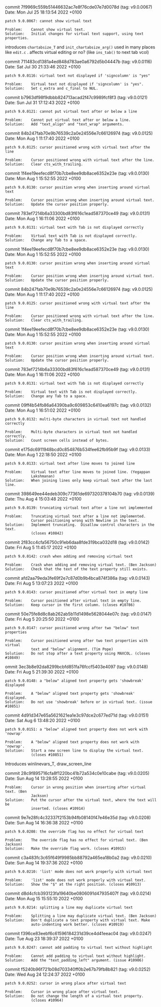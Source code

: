 commit 7f9969c559b51446632ac7e8f76cde07e7d0078d (tag: v9.0.0067)
Date:   Mon Jul 25 18:13:54 2022 +0100

    patch 9.0.0067: cannot show virtual text

    Problem:    Cannot show virtual text.
    Solution:   Initial changes for virtual text support, using text properties.

introduces `chartabsize_T` and `init_chartabsize_arg()`
used in many places like `edit.c` . affects virtual editing or no? (like `ins_tab()` to next tab vcol)

commit 711483cd1381a4ed848d783ae0a6792d5b04447b (tag: v9.0.0116)
Date:   Sat Jul 30 21:33:46 2022 +0100

    patch 9.0.0116: virtual text not displayed if 'signcolumn' is "yes"
    
    Problem:    Virtual text not displayed if 'signcolumn' is "yes".
    Solution:   Set c_extra and c_final to NUL.

commit b7963df98f9dbbb824713acad2f47c9989fcf8f3 (tag: v9.0.0121)
Date:   Sun Jul 31 17:12:43 2022 +0100

    patch 9.0.0121: cannot put virtual text after or below a line
    
    Problem:    Cannot put virtual text after or below a line.
    Solution:   Add "text_align" and "text_wrap" arguments.

commit 84b247fab70e9b76539c2a0e24556e7c66126974 (tag: v9.0.0125)
Date:   Mon Aug 1 11:17:40 2022 +0100

    patch 9.0.0125: cursor positioned wrong with virtual text after the line
    
    Problem:    Cursor positioned wrong with virtual text after the line.
    Solution:   Clear cts_with_trailing.

commit 1f4ee19eefecd8f70b7cbe8ee9db8ace6352e23e (tag: v9.0.0130)
Date:   Mon Aug 1 15:52:55 2022 +0100

    patch 9.0.0130: cursor position wrong when inserting around virtual text
    
    Problem:    Cursor position wrong when inserting around virtual text.
    Solution:   Update the cursor position properly.

commit 783ef7214b6a33300bd83f616c1ead587370ce49 (tag: v9.0.0131)
Date:   Mon Aug 1 16:11:06 2022 +0100

    patch 9.0.0131: virtual text with Tab is not displayed correctly
    
    Problem:    Virtual text with Tab is not displayed correctly.
    Solution:   Change any Tab to a space.

commit 1f4ee19eefecd8f70b7cbe8ee9db8ace6352e23e (tag: v9.0.0130)
Date:   Mon Aug 1 15:52:55 2022 +0100

    patch 9.0.0130: cursor position wrong when inserting around virtual text
    
    Problem:    Cursor position wrong when inserting around virtual text.
    Solution:   Update the cursor position properly.
commit 84b247fab70e9b76539c2a0e24556e7c66126974 (tag: v9.0.0125)
Date:   Mon Aug 1 11:17:40 2022 +0100

    patch 9.0.0125: cursor positioned wrong with virtual text after the line
    
    Problem:    Cursor positioned wrong with virtual text after the line.
    Solution:   Clear cts_with_trailing.

commit 1f4ee19eefecd8f70b7cbe8ee9db8ace6352e23e (tag: v9.0.0130)
Date:   Mon Aug 1 15:52:55 2022 +0100

    patch 9.0.0130: cursor position wrong when inserting around virtual text
    
    Problem:    Cursor position wrong when inserting around virtual text.
    Solution:   Update the cursor position properly.

commit 783ef7214b6a33300bd83f616c1ead587370ce49 (tag: v9.0.0131)
Date:   Mon Aug 1 16:11:06 2022 +0100

    patch 9.0.0131: virtual text with Tab is not displayed correctly
    
    Problem:    Virtual text with Tab is not displayed correctly.
    Solution:   Change any Tab to a space.

commit 09ff4b54fb86a64390ba9c609853c6410ea6197c (tag: v9.0.0132)
Date:   Mon Aug 1 16:51:02 2022 +0100

    patch 9.0.0132: multi-byte characters in virtual text not handled correctly
    
    Problem:    Multi-byte characters in virtual text not handled correctly.
    Solution:   Count screen cells instead of bytes.

commit e175dc6911948bcd0c854876b534fee62fb95b9f (tag: v9.0.0133)
Date:   Mon Aug 1 22:18:50 2022 +0100

    patch 9.0.0133: virtual text after line moves to joined line
    
    Problem:    Virtual text after line moves to joined line. (Yegappan
                Lakshmanan)
    Solution:   When joining lines only keep virtual text after the last line.

commit 398649ee44edeb309c77361de697320378104b70 (tag: v9.0.0139)
Date:   Thu Aug 4 15:03:48 2022 +0100

    patch 9.0.0139: truncating virtual text after a line not implemented
    
    Problem:    Truncating virtual text after a line not implemented.
                Cursor positioning wrong with Newline in the text.
    Solution:   Implement truncating.  Disallow control characters in the text.
                (closes #10842)

commit 2f83cc4cfa56750c91eb6daa8fde319bca032d18 (tag: v9.0.0142)
Date:   Fri Aug 5 11:45:17 2022 +0100

    patch 9.0.0142: crash when adding and removing virtual text
    
    Problem:    Crash when adding and removing virtual text. (Ben Jackson)
    Solution:   Check that the text of the text property still exists.

commit afd2aa79eda3fe69f2e7c87d0b9b4bca874f386a (tag: v9.0.0143)
Date:   Fri Aug 5 13:07:23 2022 +0100

    patch 9.0.0143: cursor positioned after virtual text in empty line
    
    Problem:    Cursor positioned after virtual text in empty line.
    Solution:   Keep cursor in the first column. (closes #10786)

commit 50e75fe8d8c8ab262ab5b11d1498e5628044e07c (tag: v9.0.0147)
Date:   Fri Aug 5 20:25:50 2022 +0100

    patch 9.0.0147: cursor positioned wrong after two "below" text properties
    
    Problem:    Cursor positioned wrong after two text properties with virtual
                text and "below" alignment. (Tim Pope)
    Solution:   Do not stop after a text property using MAXCOL. (closes #10849)

ommit 3ec3b8e92da8299bcbfd851fa76fccf5403e4097 (tag: v9.0.0148)
Date:   Fri Aug 5 21:39:30 2022 +0100

    patch 9.0.0148: a "below" aligned text property gets 'showbreak' displayed
    
    Problem:    A "below" aligned text property gets 'showbreak' displayed.
    Solution:   Do not use 'showbreak' before or in virtual text. (issue #10851)

commit 4d91d347e65a5621621ea1e3c97dce2c677ed71d (tag: v9.0.0151)
Date:   Sat Aug 6 13:48:20 2022 +0100

    patch 9.0.0151: a "below" aligned text property does not work with 'nowrap'
    
    Problem:    A "below" aligned text property does not work with 'nowrap'.
    Solution:   Start a new screen line to display the virtual text.
                (closes #10851)


Introduces winlinevars_T, draw_screen_line

commit 28c9f895716cfa8f1220bc41b72a534c0e10cabe (tag: v9.0.0205)
Date:   Sun Aug 14 13:28:55 2022 +0100

    
    Problem:    Cursor in wrong position when inserting after virtual text. (Ben
                Jackson)
    Solution:   Put the cursor after the virtual text, where the text will be
                inserted. (closes #10914)


commit 9e7e28fc4c32337f2153b94fb08140f47e46e35d (tag: v9.0.0208)
Date:   Sun Aug 14 16:36:38 2022 +0100

    patch 9.0.0208: the override flag has no effect for virtual text
    
    Problem:    The override flag has no effect for virtual text. (Ben Jackson)
    Solution:   Make the override flag work. (closes #10915)

commit c3a483fc3c65f649f9985bb88792a465ea18b0a2 (tag: v9.0.0210)
Date:   Sun Aug 14 19:37:36 2022 +0100

    patch 9.0.0210: 'list' mode does not work properly with virtual text
    
    Problem:    'list' mode does not work properly with virtual text.
    Solution:   Show the "$" at the right position. (closes #10913)

commit d8d4cfcb393123fa19640be0806091d47935407f (tag: v9.0.0214)
Date:   Mon Aug 15 15:55:10 2022 +0100

    patch 9.0.0214: splitting a line may duplicate virtual text
    
    Problem:    Splitting a line may duplicate virtual text. (Ben Jackson)
    Solution:   Don't duplicate a text property with virtual text. Make
                auto-indenting work better. (closes #10919)


commit f396ce83eebf6c61596184231d39ce4d41eeac04 (tag: v9.0.0247)
Date:   Tue Aug 23 18:39:37 2022 +0100

    patch 9.0.0247: cannot add padding to virtual text without highlight
    
    Problem:    Cannot add padding to virtual text without highlight.
    Solution:   Add the "text_padding_left" argument. (issue #10906)

commit f5240b96f721b08d703340ff0b2e67b79fb8b821 (tag: v9.0.0252)
Date:   Wed Aug 24 12:24:37 2022 +0100

    patch 9.0.0252: cursor in wrong place after virtual text
    
    Problem:    Cursor in wrong place after virtual text.
    Solution:   Do not change the length of a virtual text property.
                (closes #10964)

